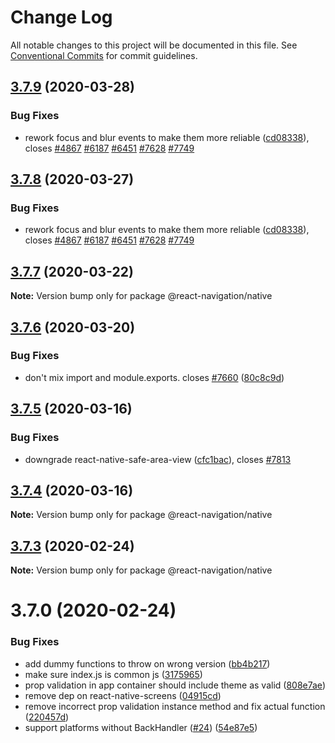 # Change Log

All notable changes to this project will be documented in this file.
See [Conventional Commits](https://conventionalcommits.org) for commit guidelines.

## [3.7.9](https://github.com/react-navigation/react-navigation-native/compare/@react-navigation/native@3.7.7...@react-navigation/native@3.7.9) (2020-03-28)


### Bug Fixes

* rework focus and blur events to make them more reliable ([cd08338](https://github.com/react-navigation/react-navigation-native/commit/cd083381866506a192f1ec842ac169f2b4277ca5)), closes [#4867](https://github.com/react-navigation/react-navigation-native/issues/4867) [#6187](https://github.com/react-navigation/react-navigation-native/issues/6187) [#6451](https://github.com/react-navigation/react-navigation-native/issues/6451) [#7628](https://github.com/react-navigation/react-navigation-native/issues/7628) [#7749](https://github.com/react-navigation/react-navigation-native/issues/7749)





## [3.7.8](https://github.com/react-navigation/react-navigation-native/compare/@react-navigation/native@3.7.7...@react-navigation/native@3.7.8) (2020-03-27)


### Bug Fixes

* rework focus and blur events to make them more reliable ([cd08338](https://github.com/react-navigation/react-navigation-native/commit/cd083381866506a192f1ec842ac169f2b4277ca5)), closes [#4867](https://github.com/react-navigation/react-navigation-native/issues/4867) [#6187](https://github.com/react-navigation/react-navigation-native/issues/6187) [#6451](https://github.com/react-navigation/react-navigation-native/issues/6451) [#7628](https://github.com/react-navigation/react-navigation-native/issues/7628) [#7749](https://github.com/react-navigation/react-navigation-native/issues/7749)





## [3.7.7](https://github.com/react-navigation/react-navigation-native/compare/@react-navigation/native@3.7.6...@react-navigation/native@3.7.7) (2020-03-22)

**Note:** Version bump only for package @react-navigation/native





## [3.7.6](https://github.com/react-navigation/react-navigation-native/compare/@react-navigation/native@3.7.5...@react-navigation/native@3.7.6) (2020-03-20)


### Bug Fixes

* don't mix import and module.exports. closes [#7660](https://github.com/react-navigation/react-navigation-native/issues/7660) ([80c8c9d](https://github.com/react-navigation/react-navigation-native/commit/80c8c9d1dead57eab3b977a1eebf1e9f5f35cd1a))





## [3.7.5](https://github.com/react-navigation/react-navigation-native/compare/@react-navigation/native@3.7.4...@react-navigation/native@3.7.5) (2020-03-16)


### Bug Fixes

* downgrade react-native-safe-area-view ([cfc1bac](https://github.com/react-navigation/react-navigation-native/commit/cfc1bac4e153db4a4ba3f2a9033f77b53367fcbc)), closes [#7813](https://github.com/react-navigation/react-navigation-native/issues/7813)





## [3.7.4](https://github.com/react-navigation/react-navigation-native/compare/@react-navigation/native@3.7.3...@react-navigation/native@3.7.4) (2020-03-16)

**Note:** Version bump only for package @react-navigation/native





## [3.7.3](https://github.com/react-navigation/react-navigation-native/compare/@react-navigation/native@3.7.0...@react-navigation/native@3.7.3) (2020-02-24)

**Note:** Version bump only for package @react-navigation/native





# 3.7.0 (2020-02-24)


### Bug Fixes

* add dummy functions to throw on wrong version ([bb4b217](https://github.com/react-navigation/react-navigation-native/commit/bb4b21712aa7e2ef488d1fd69eba1368d0a9a9d0))
* make sure index.js is common js ([3175965](https://github.com/react-navigation/react-navigation-native/commit/31759653955daaeb1c338382c33b00c7ec9c422c))
* prop validation in app container should include theme as valid ([808e7ae](https://github.com/react-navigation/react-navigation-native/commit/808e7aecafc73408346847523a91902a319b1d60))
* remove dep on react-native-screens ([04915cd](https://github.com/react-navigation/react-navigation-native/commit/04915cd88cb26da62c3657c04255431ce968e72f))
* remove incorrect prop validation instance method and fix actual function ([220457d](https://github.com/react-navigation/react-navigation-native/commit/220457da6581dcc9e6fff4961ecc49cf9ec9ece8))
* support platforms without BackHandler ([#24](https://github.com/react-navigation/react-navigation-native/issues/24)) ([54e87e5](https://github.com/react-navigation/react-navigation-native/commit/54e87e5e30e418274f7a1711577234f7f8dc8c2a))
